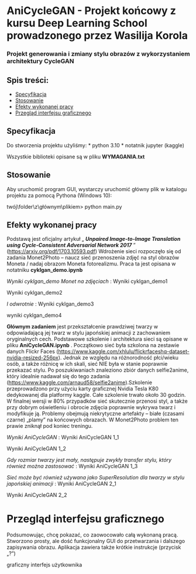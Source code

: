 ﻿# <a name="x7610a18f0264f1cb403f046ccd5b781168b5c4d"></a>**AniCycleGAN - Projekt końcowy z kursu Deep Learning School prowadzonego przez Wasilija Korola**
### <a name="xf16f7aa3cc4d4f7ee61a8f5f5d2fa9bbadc173c"></a>**Projekt generowania i zmiany stylu obrazów z wykorzystaniem architektury CycleGAN**
## <a name="оглавление"></a>**Spis treści:**
- [Specyfikacja](#тех-инф)
- [Stosowanie](#запуск)
- [Efekty wykonanej pracy](#результаты)
- [Przegląd interfejsu graficznego](#результаты)

## <a name="техническая-информация"></a>**Specyfikacja**
Do stworzenia projektu użyliśmy: \* python 3.10 \* notatnik jupyter (kaggle)

Wszystkie biblioteki opisane są w pliku **WYMAGANIA.txt**

## <a name="использование"></a>**Stosowanie**
Aby uruchomić program GUI, wystarczy uruchomić główny plik w katalogu projektu za pomocą Pythona (Windows 10):

twój\folder\z\głównym\plikiem> python main.py

## <a name="результаты-проделанной-работы"></a>**Efekty wykonanej pracy**
Podstawą jest oficjalny artykuł „ ***Unpaired Image-to-Image Translation using Cycle-Consistent Adversarial Network 2017*** ” (https://arxiv.org/pdf/1703.10593.pdf) Wdrożenie sieci rozpoczęło się od zadania Monet2Photo – naucz sieć przenoszenia zdjęć na styl obrazów Moneta / nadaj obrazom Moneta fotorealizmu. Praca ta jest opisana w notatniku **cyklgan\_demo.ipynb**

*Wyniki cyklgan\_demo Monet na zdjęciach* : Wyniki cyklgan\_demo1

Wyniki cyklgan\_demo2

*I odwrotnie* : Wyniki cyklgan\_demo3

wyniki cyklgan\_demo4

**Głównym zadaniem** jest przekształcenie prawdziwej twarzy w odpowiadającą jej twarz w stylu japońskiej animacji z zachowaniem oryginalnych cech. Podstawowe szkolenie i architektura sieci są opisane w pliku **AniCycleGAN.ipynb** . Początkowo sieć była szkolona na zestawie danych Flickr Faces (https://www.kaggle.com/xhlulu/flickrfaceshq-dataset-nvidia-resized-256px). Jednak ze względu na różnorodność płci/wieku osób, a także różnicę w ich skali, sieć NIE była w stanie poprawnie przekazać stylu. Po poszukiwaniach znaleziono zbiór danych selfie2anime, który idealnie nadawał się do tego zadania (https://www.kaggle.com/arnaud58/selfie2anime).Szkolenie przeprowadzono przy użyciu karty graficznej Nvidia Tesla K80 dedykowanej dla platformy kaggle. Całe szkolenie trwało około 30 godzin. W finalnej wersji w 80% przypadków sieć skutecznie przenosi styl, a także przy dobrym oświetleniu i obrocie zdjęcia poprawnie wykrywa twarz i modyfikuje ją. Problemy obejmują niekrytyczne artefakty – białe (czasami czarne) „plamy” na końcowych obrazach. W Monet2Photo problem ten prawie zniknął pod koniec treningu.

*Wyniki AniCycleGAN* : Wyniki AniCycleGAN 1\_1

Wyniki AniCycleGAN 1\_2

*Gdy rozmiar twarzy jest mały, następuje zwykły transfer stylu, który również można zastosować* : Wyniki AniCycleGAN 1\_3

*Sieć może być również używana jako SuperResolution dla twarzy w stylu japońskiej animacji* : Wyniki AniCycleGAN 2\_1

Wyniki AniCycleGAN 2\_2

# <a name="обзор-gui"></a>**Przegląd interfejsu graficznego**
Podsumowując, chcę pokazać, co zaowocowało całą wykonaną pracą. Stworzono prosty, ale dość funkcjonalny GUI do przetwarzania i dalszego zapisywania obrazu. Aplikacja zawiera także krótkie instrukcje (przycisk „?”)

graficzny interfejs użytkownika
